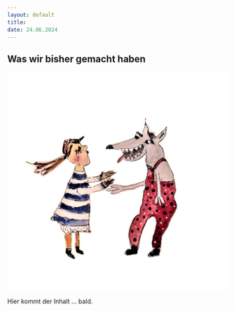 ```yaml
---
layout: default
title: 
date: 24.06.2024
---
```


## Was wir bisher gemacht haben

<span class="image main"><img src="images/Vereinsbild.jpg" alt="" /></span>

Hier kommt der Inhalt ... bald.
